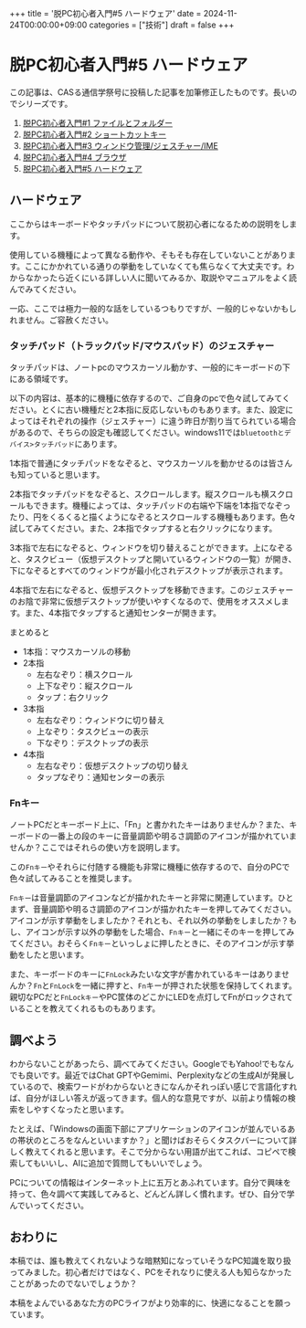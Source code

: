 +++
title = '脱PC初心者入門#5 ハードウェア'
date = 2024-11-24T00:00:00+09:00
categories = ["技術"]
draft = false
+++
# 脱PC初心者入門#5 ハードウェア

この記事は、CASる通信学祭号に投稿した記事を加筆修正したものです。長いのでシリーズです。

1. [脱PC初心者入門#1 ファイルとフォルダー](/p/%E8%84%B1pc%E5%88%9D%E5%BF%83%E8%80%85%E5%85%A5%E9%96%80%231-%E3%83%95%E3%82%A1%E3%82%A4%E3%83%AB%E3%81%A8%E3%83%95%E3%82%A9%E3%83%AB%E3%83%80%E3%83%BC/)
2. [脱PC初心者入門#2 ショートカットキー](/p/%E8%84%B1pc%E5%88%9D%E5%BF%83%E8%80%85%E5%85%A5%E9%96%80%232-%E3%82%B7%E3%83%A7%E3%83%BC%E3%83%88%E3%82%AB%E3%83%83%E3%83%88%E3%82%AD%E3%83%BC/)
3. [脱PC初心者入門#3 ウィンドウ管理/ジェスチャー/IME](/p/%E8%84%B1pc%E5%88%9D%E5%BF%83%E8%80%85%E5%85%A5%E9%96%80%233-%E3%82%A6%E3%82%A3%E3%83%B3%E3%83%89%E3%82%A6%E7%AE%A1%E7%90%86/%E3%82%B8%E3%82%A7%E3%82%B9%E3%83%81%E3%83%A3%E3%83%BC/ime/)
4. [脱PC初心者入門#4 ブラウザ](/p/%E8%84%B1pc%E5%88%9D%E5%BF%83%E8%80%85%E5%85%A5%E9%96%80%234-%E3%83%96%E3%83%A9%E3%82%A6%E3%82%B6/)
5. [脱PC初心者入門#5 ハードウェア](/p/%E8%84%B1pc%E5%88%9D%E5%BF%83%E8%80%85%E5%85%A5%E9%96%80%235-%E3%83%8F%E3%83%BC%E3%83%89%E3%82%A6%E3%82%A7%E3%82%A2/)

## ハードウェア

ここからはキーボードやタッチパッドについて脱初心者になるための説明をします。

使用している機種によって異なる動作や、そもそも存在していないことがあります。ここにかかれている通りの挙動をしていなくても焦らなくて大丈夫です。わからなかったら近くにいる詳しい人に聞いてみるか、取説やマニュアルをよく読んでみてください。

一応、ここでは極力一般的な話をしているつもりですが、一般的じゃないかもしれません。ご容赦ください。

### タッチパッド（トラックパッド/マウスパッド）のジェスチャー

タッチパッドは、ノートpcのマウスカーソル動かす、一般的にキーボードの下にある領域です。

以下の内容は、基本的に機種に依存するので、ご自身のpcで色々試してみてください。とくに古い機種だと2本指に反応しないものもあります。また、設定によってはそれぞれの操作（ジェスチャー）に違う昨日が割り当てられている場合があるので、そちらの設定も確認してください。windows11では`bluetoothとデバイス>タッチパッド`にあります。

1本指で普通にタッチパッドをなぞると、マウスカーソルを動かせるのは皆さんも知っていると思います。

2本指でタッチパッドをなぞると、スクロールします。縦スクロールも横スクロールもできます。機種によっては、タッチパッドの右端や下端を1本指でなぞったり、円をくるくると描くようになぞるとスクロールする機種もあります。色々試してみてください。また、2本指でタップすると右クリックになります。

3本指で左右になぞると、ウィンドウを切り替えることができます。上になぞると、タスクビュー（仮想デスクトップと開いているウィンドウの一覧）が開き、下になぞるとすべてのウィンドウが最小化されデスクトップが表示されます。

4本指で左右になぞると、仮想デスクトップを移動できます。このジェスチャーのお陰で非常に仮想デスクトップが使いやすくなるので、使用をオススメします。また、4本指でタップすると通知センターが開きます。

まとめると

- 1本指：マウスカーソルの移動
- 2本指
  - 左右なぞり：横スクロール
  - 上下なぞり：縦スクロール
  - タップ：右クリック
- 3本指
  - 左右なぞり：ウィンドウに切り替え
  - 上なぞり：タスクビューの表示
  - 下なぞり：デスクトップの表示
- 4本指
  - 左右なぞり：仮想デスクトップの切り替え
  - タップなぞり：通知センターの表示

### Fnキー

ノートPCだとキーボード上に、「Fn」と書かれたキーはありませんか？また、キーボードの一番上の段のキーに音量調節や明るさ調節のアイコンが描かれていませんか？ここではそれらの使い方を説明します。

この`Fnキー`やそれらに付随する機能も非常に機種に依存するので、自分のPCで色々試してみることを推奨します。

`Fnキー`は音量調節のアイコンなどが描かれたキーと非常に関連しています。ひとまず、音量調節や明るさ調節のアイコンが描かれたキーを押してみてください。アイコンが示す挙動をしましたか？それとも、それ以外の挙動をしましたか？もし、アイコンが示す以外の挙動をした場合、`Fnキー`と一緒にそのキーを押してみてください。おそらく`Fnキー`といっしょに押したときに、そのアイコンが示す挙動をしたと思います。

また、キーボードのキーに`FnLock`みたいな文字が書かれているキーはありませんか？`Fn`と`FnLock`を一緒に押すと、`Fn`キーが押された状態を保持してくれます。親切なPCだと`FnLockキー`やPC筐体のどこかにLEDを点灯してFnがロックされていることを教えてくれるものもあります。

## 調べよう

わからないことがあったら、調べてみてください。GoogleでもYahoo!でもなんでも良いです。最近ではChat GPTやGemimi、Perplexityなどの生成AIが発展しているので、検索ワードがわからないときになんかそれっぽい感じで言語化すれば、自分がほしい答えが返ってきます。個人的な意見ですが、以前より情報の検索をしやすくなったと思います。

たとえば、「Windowsの画面下部にアプリケーションのアイコンが並んでいるあの帯状のところをなんといいますか？」と聞けばおそらくタスクバーについて詳しく教えてくれると思います。そこで分からない用語が出てこれば、コピペで検索してもいいし、AIに追加で質問してもいいでしょう。

PCについての情報はインターネット上に五万とあふれています。自分で興味を持って、色々調べて実践してみると、どんどん詳しく慣れます。ぜひ、自分で学んでいってください。

## おわりに

本稿では、誰も教えてくれないような暗黙知になっていそうなPC知識を取り扱ってみました。初心者だけではなく、PCをそれなりに使える人も知らなかったことがあったのでないでしょうか？

本稿をよんでいるあなた方のPCライフがより効率的に、快適になることを願っています。
